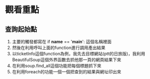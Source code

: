 # 觀看重點 #
## 查詢起始點 ##
1.  主要的觸發都寫在   if __name__ == '__main__': 這個名稱裡面
2.  然後在利用呼叫上面的function進行調用產出結果
3.  以ticketInfo這個function為例，我先去目標網站(ptt的日旅版)，我利用BeautifulSoup這個外界函數去抓他那一頁的網頁結果下來
4.  在利用soup.find_all這個功能把每個標題抓下來
5.  在利用foreach的功能一個一個把查到的結果與網址印出來
